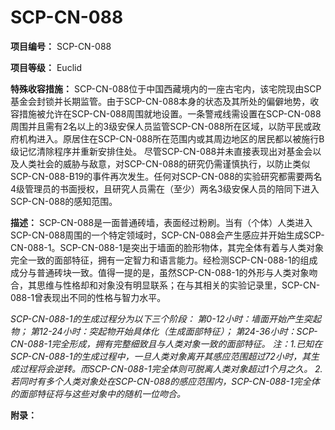 # SCP-CN-088


**项目编号：**  SCP-CN-088

**项目等级：**  Euclid

**特殊收容措施：** 
SCP-CN-088位于中国西藏境内的一座古宅内，该宅院现由SCP基金会封锁并长期监管。由于SCP-CN-088本身的状态及其所处的偏僻地势，收容措施被允许在SCP-CN-088周围就地设置。一条警戒线需设置在SCP-CN-088周围并且需有2名以上的3级安保人员监管SCP-CN-088所在区域，以防平民或政府机构进入。原居住在SCP-CN-088所在范围内或其周边地区的居民都以被施行B级记忆清除程序并重新安排住处。
尽管SCP-CN-088并未直接表现出对基金会以及人类社会的威胁与敌意，对SCP-CN-088的研究仍需谨慎执行，以防止类似SCP-CN-088-B19的事件再次发生。任何对SCP-CN-088的实验研究都需要两名4级管理员的书面授权，且研究人员需在（至少）两名3级安保人员的陪同下进入SCP-CN-088的感知范围。

**描述：** 
SCP-CN-088是一面普通砖墙，表面经过粉刷。当有（个体）人类进入SCP-CN-088周围的一个特定领域时，SCP-CN-088会产生感应并开始生成SCP-CN-088-1。SCP-CN-088-1是突出于墙面的脸形物体，其完全体有着与人类对象完全一致的面部特征，拥有一定智力和语言能力。经检测SCP-CN-088-1的组成成分与普通砖块一致。值得一提的是，虽然SCP-CN-088-1的外形与人类对象吻合，其思维与性格却和对象没有明显联系；在与其相关的实验记录里，SCP-CN-088-1曾表现出不同的性格与智力水平。

<em>SCP-CN-088-1&#30340;&#29983;&#25104;&#36807;&#31243;&#20998;&#20026;&#20197;&#19979;&#19977;&#20010;&#38454;&#27573;&#65306;
&#31532;0-12&#23567;&#26102;&#65306;&#22681;&#38754;&#24320;&#22987;&#20135;&#29983;&#31361;&#36215;&#29289;&#65307;
&#31532;12-24&#23567;&#26102;&#65306;&#31361;&#36215;&#29289;&#24320;&#22987;&#20855;&#20307;&#21270;&#65288;&#29983;&#25104;&#38754;&#37096;&#29305;&#24449;&#65289;&#65307;
&#31532;24-36&#23567;&#26102;&#65306;SCP-CN-088-1&#23436;&#20840;&#24418;&#25104;&#65292;&#25317;&#26377;&#23436;&#25972;&#32454;&#33268;&#19988;&#19982;&#20154;&#31867;&#23545;&#35937;&#19968;&#33268;&#30340;&#38754;&#37096;&#29305;&#24449;&#12290;
&#27880;&#65306;1.&#24050;&#30693;&#22312;SCP-CN-088-1&#30340;&#29983;&#25104;&#36807;&#31243;&#20013;&#65292;&#19968;&#26086;&#20154;&#31867;&#23545;&#35937;&#31163;&#24320;&#20854;&#24863;&#24212;&#33539;&#22260;&#36229;&#36807;72&#23567;&#26102;&#65292;&#20854;&#29983;&#25104;&#36807;&#31243;&#23558;&#20250;&#36870;&#36716;&#12290;&#32780;SCP-CN-088-1&#23436;&#20840;&#20307;&#21017;&#21487;&#33073;&#31163;&#20154;&#31867;&#23545;&#35937;&#36229;&#36807;1&#20010;&#26376;&#20043;&#20037;&#12290; 2.&#33509;&#21516;&#26102;&#26377;&#22810;&#20010;&#20154;&#31867;&#23545;&#35937;&#22788;&#22312;SCP-CN-088&#30340;&#24863;&#24212;&#33539;&#22260;&#20869;&#65292;SCP-CN-088-1&#23436;&#20840;&#20307;&#30340;&#38754;&#37096;&#29305;&#24449;&#23558;&#19982;&#36825;&#20123;&#23545;&#35937;&#20013;&#30340;&#38543;&#26426;&#19968;&#20301;&#21563;&#21512;&#12290;</em>

**附录：** 





